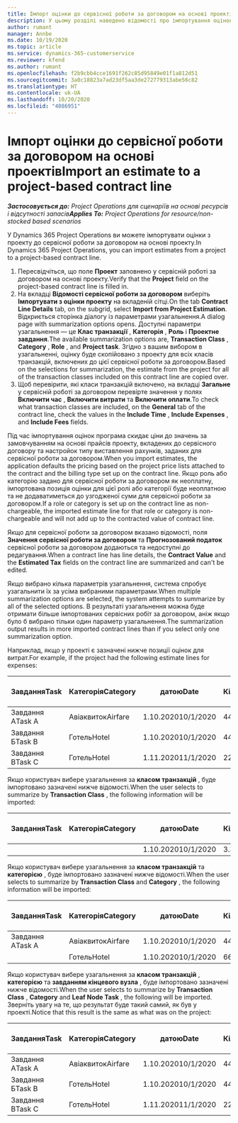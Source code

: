 ```yaml
---
title: Імпорт оцінки до сервісної роботи за договором на основі проектів
description: У цьому розділі наведено відомості про імпортування оцінок з проекту до сервісної роботи за договором.
author: rumant
manager: Annbe
ms.date: 10/19/2020
ms.topic: article
ms.service: dynamics-365-customerservice
ms.reviewer: kfend
ms.author: rumant
ms.openlocfilehash: f2b9cbb4cce1691f262c85d95849e01f1a812d51
ms.sourcegitcommit: 3a0c18823a7ad23df5aa3de272779313abe56c82
ms.translationtype: HT
ms.contentlocale: uk-UA
ms.lasthandoff: 10/20/2020
ms.locfileid: "4086951"
---
```

# <a name="import-an-estimate-to-a-project-based-contract-line"></a><span data-ttu-id="729b5-103">Імпорт оцінки до сервісної роботи за договором на основі проектів</span><span class="sxs-lookup"><span data-stu-id="729b5-103">Import an estimate to a project-based contract line</span></span>

<span data-ttu-id="729b5-104">_**Застосовується до:** Project Operations для сценаріїв на основі ресурсів і відсутності запасів_</span><span class="sxs-lookup"><span data-stu-id="729b5-104">_**Applies To:** Project Operations for resource/non-stocked based scenarios_</span></span>

<span data-ttu-id="729b5-105">У Dynamics 365 Project Operations ви можете імпортувати оцінки з проекту до сервісної роботи за договором на основі проекту.</span><span class="sxs-lookup"><span data-stu-id="729b5-105">In Dynamics 365 Project Operations, you can import estimates from a project to a project-based contract line.</span></span>

1. <span data-ttu-id="729b5-106">Пересвідчіться, що поле **Проект** заповнено у сервісній роботі за договором на основі проекту.</span><span class="sxs-lookup"><span data-stu-id="729b5-106">Verify that the **Project** field on the project-based contract line is filled in.</span></span>
2. <span data-ttu-id="729b5-107">На вкладці **Відомості сервісної роботи за договором** виберіть **Імпортувати з оцінки проекту** на вкладеній сітці.</span><span class="sxs-lookup"><span data-stu-id="729b5-107">On the tab **Contract Line Details** tab, on the subgrid, select **Import from Project Estimation**.</span></span> <span data-ttu-id="729b5-108">Відкриється сторінка діалогу із параметрами узагальнення.</span><span class="sxs-lookup"><span data-stu-id="729b5-108">A dialog page with summarization options opens.</span></span> <span data-ttu-id="729b5-109">Доступні параметри узагальнення — це **Клас транзакції** , **Категорія** , **Роль** і **Проектне завдання**.</span><span class="sxs-lookup"><span data-stu-id="729b5-109">The available summarization options are, **Transaction Class** , **Category** , **Role** , and **Project task**.</span></span> <span data-ttu-id="729b5-110">Згідно з вашим вибором в узагальненні, оцінку буде скопійовано з проекту для всіх класів транзакцій, включених до цієї сервісної роботи за договором.</span><span class="sxs-lookup"><span data-stu-id="729b5-110">Based on the selections for summarization, the estimate from the project for all of the transaction classes included on this contract line are copied over.</span></span> 
3. <span data-ttu-id="729b5-111">Щоб перевірити, які класи транзакцій включено, на вкладці **Загальне** у сервісній роботі за договором перевірте значення у полях **Включити час** , **Включити витрати** та **Включити оплати**.</span><span class="sxs-lookup"><span data-stu-id="729b5-111">To check what transaction classes are included, on the **General** tab of the contract line, check the values in the **Include Time** , **Include Expenses** , and **Include Fees** fields.</span></span>

<span data-ttu-id="729b5-112">Під час імпортування оцінок програма скидає ціни до значень за замовчуванням на основі прайсів проекту, вкладених до сервісного договору та настройок типу виставлення рахунків, заданих для сервісної роботи за договором.</span><span class="sxs-lookup"><span data-stu-id="729b5-112">When you import estimates, the application defaults the pricing based on the project price lists attached to the contract and the billing type set up on the contract line.</span></span> <span data-ttu-id="729b5-113">Якщо роль або категорію задано для сервісної роботи за договором як неоплатну, імпортована позиція оцінки для цієї ролі або категорії буде неоплатною та не додаватиметься до узгодженої суми для сервісної роботи за договором.</span><span class="sxs-lookup"><span data-stu-id="729b5-113">If a role or category is set up on the contract line as non-chargeable, the imported estimate line for that role or category is non-chargeable and will not add up to the contracted value of contract line.</span></span>

<span data-ttu-id="729b5-114">Якщо для сервісної роботи за договором вказано відомості, поля **Значення сервісної роботи за договором** та **Прогнозований податок** сервісної роботи за договором додаються та недоступні до редагування.</span><span class="sxs-lookup"><span data-stu-id="729b5-114">When a contract line has line details, the **Contract Value** and the **Estimated Tax** fields on the contract line are summarized and can't be edited.</span></span>

<span data-ttu-id="729b5-115">Якщо вибрано кілька параметрів узагальнення, система спробує узагальнити їх за усіма вибраними параметрами.</span><span class="sxs-lookup"><span data-stu-id="729b5-115">When multiple summarization options are selected, the system attempts to summarize by all of the selected options.</span></span> <span data-ttu-id="729b5-116">В результаті узагальнення можна буде отримати більше імпортованих сервісних робіт за договором, аніж якщо було б вибрано тільки один параметр узагальнення.</span><span class="sxs-lookup"><span data-stu-id="729b5-116">The summarization output results in more imported contract lines than if you select only one summarization option.</span></span>

<span data-ttu-id="729b5-117">Наприклад, якщо у проекті є зазначені нижче позиції оцінок для витрат.</span><span class="sxs-lookup"><span data-stu-id="729b5-117">For example, if the project had the following estimate lines for expenses:</span></span>

| <span data-ttu-id="729b5-118">Завдання</span><span class="sxs-lookup"><span data-stu-id="729b5-118">Task</span></span> | <span data-ttu-id="729b5-119">Категорія</span><span class="sxs-lookup"><span data-stu-id="729b5-119">Category</span></span> | <span data-ttu-id="729b5-120">датою</span><span class="sxs-lookup"><span data-stu-id="729b5-120">Date</span></span> | <span data-ttu-id="729b5-121">Кількість</span><span class="sxs-lookup"><span data-stu-id="729b5-121">Quantity</span></span> | <span data-ttu-id="729b5-122">Ціна за одиницю</span><span class="sxs-lookup"><span data-stu-id="729b5-122">Unit price</span></span> | <span data-ttu-id="729b5-123">Сума</span><span class="sxs-lookup"><span data-stu-id="729b5-123">Amount</span></span> |
| --- | --- | --- | --- | --- | --- |
| <span data-ttu-id="729b5-124">Завдання А</span><span class="sxs-lookup"><span data-stu-id="729b5-124">Task A</span></span> | <span data-ttu-id="729b5-125">Авіаквиток</span><span class="sxs-lookup"><span data-stu-id="729b5-125">Airfare</span></span> | <span data-ttu-id="729b5-126">1.10.2020</span><span class="sxs-lookup"><span data-stu-id="729b5-126">10/1/2020</span></span> | <span data-ttu-id="729b5-127">4</span><span class="sxs-lookup"><span data-stu-id="729b5-127">4</span></span> | <span data-ttu-id="729b5-128">400</span><span class="sxs-lookup"><span data-stu-id="729b5-128">400</span></span> | <span data-ttu-id="729b5-129">1600</span><span class="sxs-lookup"><span data-stu-id="729b5-129">1600</span></span> |
| <span data-ttu-id="729b5-130">Завдання Б</span><span class="sxs-lookup"><span data-stu-id="729b5-130">Task B</span></span> | <span data-ttu-id="729b5-131">Готель</span><span class="sxs-lookup"><span data-stu-id="729b5-131">Hotel</span></span> | <span data-ttu-id="729b5-132">1.10.2020</span><span class="sxs-lookup"><span data-stu-id="729b5-132">10/1/2020</span></span> | <span data-ttu-id="729b5-133">4</span><span class="sxs-lookup"><span data-stu-id="729b5-133">4</span></span> | <span data-ttu-id="729b5-134">200</span><span class="sxs-lookup"><span data-stu-id="729b5-134">200</span></span> | <span data-ttu-id="729b5-135">800</span><span class="sxs-lookup"><span data-stu-id="729b5-135">800</span></span> |
| <span data-ttu-id="729b5-136">Завдання В</span><span class="sxs-lookup"><span data-stu-id="729b5-136">Task C</span></span> | <span data-ttu-id="729b5-137">Готель</span><span class="sxs-lookup"><span data-stu-id="729b5-137">Hotel</span></span> | <span data-ttu-id="729b5-138">1.11.2020</span><span class="sxs-lookup"><span data-stu-id="729b5-138">11/1/2020</span></span> | <span data-ttu-id="729b5-139">2</span><span class="sxs-lookup"><span data-stu-id="729b5-139">2</span></span> | <span data-ttu-id="729b5-140">200</span><span class="sxs-lookup"><span data-stu-id="729b5-140">200</span></span> | <span data-ttu-id="729b5-141">400</span><span class="sxs-lookup"><span data-stu-id="729b5-141">400</span></span> |

<span data-ttu-id="729b5-142">Якщо користувач вибере узагальнення за **класом транзакцій** , буде імпортовано зазначені нижче відомості.</span><span class="sxs-lookup"><span data-stu-id="729b5-142">When the user selects to summarize by **Transaction Class** , the following information will be imported:</span></span>

| <span data-ttu-id="729b5-143">Завдання</span><span class="sxs-lookup"><span data-stu-id="729b5-143">Task</span></span> | <span data-ttu-id="729b5-144">Категорія</span><span class="sxs-lookup"><span data-stu-id="729b5-144">Category</span></span> | <span data-ttu-id="729b5-145">датою</span><span class="sxs-lookup"><span data-stu-id="729b5-145">Date</span></span> | <span data-ttu-id="729b5-146">Кількість</span><span class="sxs-lookup"><span data-stu-id="729b5-146">Quantity</span></span> | <span data-ttu-id="729b5-147">Ціна за одиницю</span><span class="sxs-lookup"><span data-stu-id="729b5-147">Unit price</span></span> | <span data-ttu-id="729b5-148">Сума</span><span class="sxs-lookup"><span data-stu-id="729b5-148">Amount</span></span> |
| --- | --- | --- | --- | --- | --- |
| &nbsp;  | &nbsp;  | <span data-ttu-id="729b5-149">1.10.2020</span><span class="sxs-lookup"><span data-stu-id="729b5-149">10/1/2020</span></span> | <span data-ttu-id="729b5-150">3.34</span><span class="sxs-lookup"><span data-stu-id="729b5-150">3.34</span></span> | <span data-ttu-id="729b5-151">840</span><span class="sxs-lookup"><span data-stu-id="729b5-151">840</span></span> | <span data-ttu-id="729b5-152">2800</span><span class="sxs-lookup"><span data-stu-id="729b5-152">2800</span></span> |

<span data-ttu-id="729b5-153">Якщо користувач вибере узагальнення за **класом транзакцій** та **категорією** , буде імпортовано зазначені нижче відомості.</span><span class="sxs-lookup"><span data-stu-id="729b5-153">When the user selects to summarize by **Transaction Class** and **Category** , the following information will be imported:</span></span>

| <span data-ttu-id="729b5-154">Завдання</span><span class="sxs-lookup"><span data-stu-id="729b5-154">Task</span></span> | <span data-ttu-id="729b5-155">Категорія</span><span class="sxs-lookup"><span data-stu-id="729b5-155">Category</span></span> | <span data-ttu-id="729b5-156">датою</span><span class="sxs-lookup"><span data-stu-id="729b5-156">Date</span></span> | <span data-ttu-id="729b5-157">Кількість</span><span class="sxs-lookup"><span data-stu-id="729b5-157">Quantity</span></span> | <span data-ttu-id="729b5-158">Ціна за одиницю</span><span class="sxs-lookup"><span data-stu-id="729b5-158">Unit price</span></span> | <span data-ttu-id="729b5-159">Сума</span><span class="sxs-lookup"><span data-stu-id="729b5-159">Amount</span></span> |
| --- | --- | --- | --- | --- | --- |
| <span data-ttu-id="729b5-160">Завдання А</span><span class="sxs-lookup"><span data-stu-id="729b5-160">Task A</span></span> | <span data-ttu-id="729b5-161">Авіаквиток</span><span class="sxs-lookup"><span data-stu-id="729b5-161">Airfare</span></span> | <span data-ttu-id="729b5-162">1.10.2020</span><span class="sxs-lookup"><span data-stu-id="729b5-162">10/1/2020</span></span> | <span data-ttu-id="729b5-163">4</span><span class="sxs-lookup"><span data-stu-id="729b5-163">4</span></span> | <span data-ttu-id="729b5-164">400</span><span class="sxs-lookup"><span data-stu-id="729b5-164">400</span></span> | <span data-ttu-id="729b5-165">1600</span><span class="sxs-lookup"><span data-stu-id="729b5-165">1600</span></span> |
| &nbsp;  | <span data-ttu-id="729b5-166">Готель</span><span class="sxs-lookup"><span data-stu-id="729b5-166">Hotel</span></span> | <span data-ttu-id="729b5-167">1.10.2020</span><span class="sxs-lookup"><span data-stu-id="729b5-167">10/1/2020</span></span> | <span data-ttu-id="729b5-168">6</span><span class="sxs-lookup"><span data-stu-id="729b5-168">6</span></span> | <span data-ttu-id="729b5-169">200</span><span class="sxs-lookup"><span data-stu-id="729b5-169">200</span></span> | <span data-ttu-id="729b5-170">1200</span><span class="sxs-lookup"><span data-stu-id="729b5-170">1200</span></span> |

<span data-ttu-id="729b5-171">Якщо користувач вибере узагальнення за **класом транзакцій** , **категорією** та **завданням кінцевого вузла** , буде імпортовано зазначені нижче відомості.</span><span class="sxs-lookup"><span data-stu-id="729b5-171">When the user selects to summarize by **Transaction Class** , **Category** and **Leaf Node Task** , the following will be imported.</span></span> <span data-ttu-id="729b5-172">Зверніть увагу на те, що результат буде такий самий, як був у проекті.</span><span class="sxs-lookup"><span data-stu-id="729b5-172">Notice that this result is the same as what was on the project:</span></span>

| <span data-ttu-id="729b5-173">Завдання</span><span class="sxs-lookup"><span data-stu-id="729b5-173">Task</span></span> | <span data-ttu-id="729b5-174">Категорія</span><span class="sxs-lookup"><span data-stu-id="729b5-174">Category</span></span> | <span data-ttu-id="729b5-175">датою</span><span class="sxs-lookup"><span data-stu-id="729b5-175">Date</span></span> | <span data-ttu-id="729b5-176">Кількість</span><span class="sxs-lookup"><span data-stu-id="729b5-176">Quantity</span></span> | <span data-ttu-id="729b5-177">Ціна за одиницю</span><span class="sxs-lookup"><span data-stu-id="729b5-177">Unit price</span></span> | <span data-ttu-id="729b5-178">Сума</span><span class="sxs-lookup"><span data-stu-id="729b5-178">Amount</span></span> |
| --- | --- | --- | --- | --- | --- |
| <span data-ttu-id="729b5-179">Завдання А</span><span class="sxs-lookup"><span data-stu-id="729b5-179">Task A</span></span> | <span data-ttu-id="729b5-180">Авіаквиток</span><span class="sxs-lookup"><span data-stu-id="729b5-180">Airfare</span></span> | <span data-ttu-id="729b5-181">1.10.2020</span><span class="sxs-lookup"><span data-stu-id="729b5-181">10/1/2020</span></span> | <span data-ttu-id="729b5-182">4</span><span class="sxs-lookup"><span data-stu-id="729b5-182">4</span></span> | <span data-ttu-id="729b5-183">400</span><span class="sxs-lookup"><span data-stu-id="729b5-183">400</span></span> | <span data-ttu-id="729b5-184">1600</span><span class="sxs-lookup"><span data-stu-id="729b5-184">1600</span></span> |
| <span data-ttu-id="729b5-185">Завдання Б</span><span class="sxs-lookup"><span data-stu-id="729b5-185">Task B</span></span> | <span data-ttu-id="729b5-186">Готель</span><span class="sxs-lookup"><span data-stu-id="729b5-186">Hotel</span></span> | <span data-ttu-id="729b5-187">1.10.2020</span><span class="sxs-lookup"><span data-stu-id="729b5-187">10/1/2020</span></span> | <span data-ttu-id="729b5-188">4</span><span class="sxs-lookup"><span data-stu-id="729b5-188">4</span></span> | <span data-ttu-id="729b5-189">200</span><span class="sxs-lookup"><span data-stu-id="729b5-189">200</span></span> | <span data-ttu-id="729b5-190">800</span><span class="sxs-lookup"><span data-stu-id="729b5-190">800</span></span> |
| <span data-ttu-id="729b5-191">Завдання В</span><span class="sxs-lookup"><span data-stu-id="729b5-191">Task C</span></span> | <span data-ttu-id="729b5-192">Готель</span><span class="sxs-lookup"><span data-stu-id="729b5-192">Hotel</span></span> | <span data-ttu-id="729b5-193">1.11.2020</span><span class="sxs-lookup"><span data-stu-id="729b5-193">11/1/2020</span></span> | <span data-ttu-id="729b5-194">2</span><span class="sxs-lookup"><span data-stu-id="729b5-194">2</span></span> | <span data-ttu-id="729b5-195">200</span><span class="sxs-lookup"><span data-stu-id="729b5-195">200</span></span> | <span data-ttu-id="729b5-196">400</span><span class="sxs-lookup"><span data-stu-id="729b5-196">400</span></span> |
